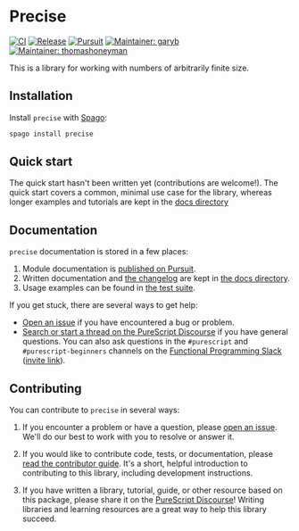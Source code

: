 # Precise

[![CI](https://github.com/purescript-contrib/purescript-precise/workflows/CI/badge.svg?branch=main)](https://github.com/purescript-contrib/purescript-precise/actions?query=workflow%3ACI+branch%3Amain)
[![Release](https://img.shields.io/github/release/purescript-contrib/purescript-precise.svg)](https://github.com/purescript-contrib/purescript-precise/releases)
[![Pursuit](https://pursuit.purescript.org/packages/purescript-precise/badge)](https://pursuit.purescript.org/packages/purescript-precise)
[![Maintainer: garyb](https://img.shields.io/badge/maintainer-garyb-teal.svg)](https://github.com/garyb)
[![Maintainer: thomashoneyman](https://img.shields.io/badge/maintainer-thomashoneyman-teal.svg)](https://github.com/thomashoneyman)

This is a library for working with numbers of arbitrarily finite size.

## Installation

Install `precise` with [Spago](https://github.com/purescript/spago):

```sh
spago install precise
```

## Quick start

The quick start hasn't been written yet (contributions are welcome!). The quick start covers a common, minimal use case for the library, whereas longer examples and tutorials are kept in the [docs directory](./docs.)

## Documentation

`precise` documentation is stored in a few places:

1. Module documentation is [published on Pursuit](https://pursuit.purescript.org/packages/purescript-precise).
2. Written documentation and [the changelog](./docs/CHANGELOG.md) are kept in [the docs directory](./docs).
3. Usage examples can be found in [the test suite](./test).

If you get stuck, there are several ways to get help:

- [Open an issue](https://github.com/purescript-contrib/purescript-precise/issues) if you have encountered a bug or problem.
- [Search or start a thread on the PureScript Discourse](https://discourse.purescript.org) if you have general questions. You can also ask questions in the `#purescript` and `#purescript-beginners` channels on the [Functional Programming Slack](https://functionalprogramming.slack.com) ([invite link](https://fpchat-invite.herokuapp.com/)).

## Contributing

You can contribute to `precise` in several ways:

1. If you encounter a problem or have a question, please [open an issue](https://github.com/purescript-contrib/purescript-precise/issues). We'll do our best to work with you to resolve or answer it.

2. If you would like to contribute code, tests, or documentation, please [read the contributor guide](./.github/CONTRIBUTING.md). It's a short, helpful introduction to contributing to this library, including development instructions.

3. If you have written a library, tutorial, guide, or other resource based on this package, please share it on the [PureScript Discourse](https://discourse.purescript.org)! Writing libraries and learning resources are a great way to help this library succeed.
